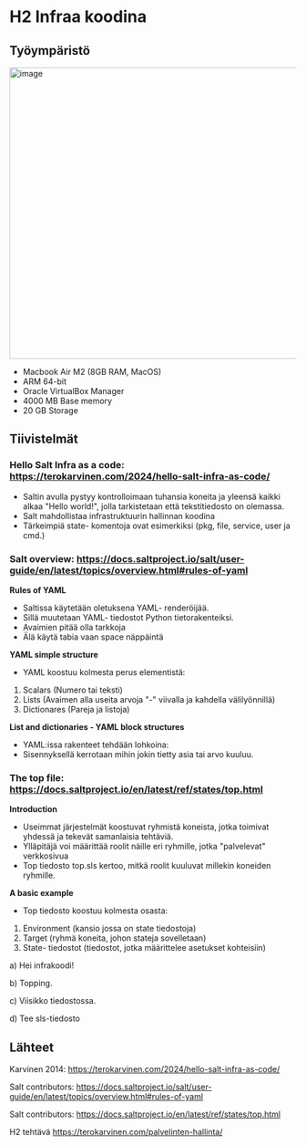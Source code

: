 # H2 Infraa koodina

## Työympäristö

<img width="510" height="511" alt="image" src="https://github.com/user-attachments/assets/534a4d5f-df8b-493a-a838-f8ef49492111" />

- Macbook Air M2 (8GB RAM, MacOS)
- ARM 64-bit
- Oracle VirtualBox Manager
- 4000 MB Base memory
- 20 GB Storage

## Tiivistelmät

### Hello Salt Infra as a code: https://terokarvinen.com/2024/hello-salt-infra-as-code/

- Saltin avulla pystyy kontrolloimaan tuhansia koneita ja yleensä kaikki alkaa "Hello world!", jolla tarkistetaan että tekstitiedosto on olemassa.
- Salt mahdollistaa infrastruktuurin hallinnan koodina
- Tärkeimpiä state- komentoja ovat esimerkiksi (pkg, file, service, user ja cmd.)

### Salt overview: https://docs.saltproject.io/salt/user-guide/en/latest/topics/overview.html#rules-of-yaml

**Rules of YAML**

- Saltissa käytetään oletuksena YAML- renderöijää.
- Sillä muutetaan YAML- tiedostot Python tietorakenteiksi.
- Avaimien pitää olla tarkkoja
- Älä käytä tabia vaan space näppäintä

**YAML simple structure**

- YAML koostuu kolmesta perus elementistä:
1. Scalars (Numero tai teksti)
2. Lists (Avaimen alla useita arvoja "-" viivalla ja kahdella välilyönnillä)
3. Dictionares (Pareja ja listoja)
  
**List and dictionaries - YAML block structures**

- YAML:issa rakenteet tehdään lohkoina:
- Sisennyksellä kerrotaan mihin jokin tietty asia tai arvo kuuluu.

### The top file: https://docs.saltproject.io/en/latest/ref/states/top.html

**Introduction**

- Useimmat järjestelmät koostuvat ryhmistä koneista, jotka toimivat yhdessä ja tekevät samanlaisia tehtäviä.
- Ylläpitäjä voi määrittää roolit näille eri ryhmille, jotka "palvelevat" verkkosivua
- Top tiedosto top.sls kertoo, mitkä roolit kuuluvat millekin koneiden ryhmille. 

**A basic example**

- Top tiedosto koostuu kolmesta osasta:
1. Environment (kansio jossa on state tiedostoja)
2. Target (ryhmä koneita, johon stateja sovelletaan)
3. State- tiedostot (tiedostot, jotka määrittelee asetukset kohteisiin)

a) Hei infrakoodi! 



b) Topping.

c) Viisikko tiedostossa.

d) Tee sls-tiedosto




## Lähteet

Karvinen 2014: https://terokarvinen.com/2024/hello-salt-infra-as-code/

Salt contributors: https://docs.saltproject.io/salt/user-guide/en/latest/topics/overview.html#rules-of-yaml

Salt contributors: https://docs.saltproject.io/en/latest/ref/states/top.html

H2 tehtävä https://terokarvinen.com/palvelinten-hallinta/

